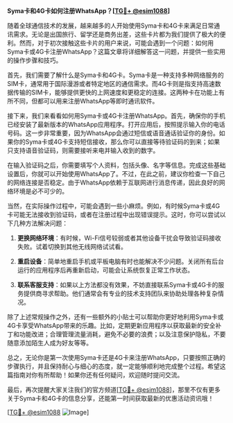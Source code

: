 **Syma卡和4G卡如何注册WhatsApp？[[TG💪+ @esim1088](https://t.me/s/esim1088)]**

随着全球通信技术的发展，越来越多的人开始使用Syma卡和4G卡来满足日常通讯需求。无论是出国旅行、留学还是商务出差，这些卡片都为我们提供了极大的便利。然而，对于初次接触这些卡片的用户来说，可能会遇到一个问题：如何用Syma卡或4G卡注册WhatsApp？这篇文章将详细解答这一问题，并提供一些实用的操作步骤和技巧。

首先，我们需要了解什么是Syma卡和4G卡。Syma卡是一种支持多种网络服务的SIM卡，通常用于国际漫游或者特定地区的通信需求。而4G卡则是指支持高速数据传输的SIM卡，能够提供更快的上网速度和更稳定的连接。这两种卡在功能上有所不同，但都可以用来注册WhatsApp等即时通讯软件。

接下来，我们来看看如何用Syma卡或4G卡注册WhatsApp。首先，确保你的手机已经安装了最新版本的WhatsApp应用程序。打开应用后，按照提示输入你的电话号码。这一步非常重要，因为WhatsApp会通过短信或语音通话验证你的身份。如果你的Syma卡或4G卡支持短信接收，那么你可以直接等待验证码的到来；如果只支持语音验证码，则需要接听来电并输入收到的数字。

在输入验证码之后，你需要填写个人资料，包括头像、名字等信息。完成这些基础设置后，你就可以开始使用WhatsApp了。不过，在此之前，建议你检查一下自己的网络连接是否稳定。由于WhatsApp依赖于互联网进行消息传递，因此良好的网络环境是必不可少的。

当然，在实际操作过程中，可能会遇到一些小麻烦。例如，有时候Syma卡或4G卡可能无法接收到验证码，或者在注册过程中出现错误提示。这时，你可以尝试以下几种方法解决问题：

1. **更换网络环境**：有时候，Wi-Fi信号较弱或者其他设备干扰会导致验证码接收失败。试着切换到其他无线网络试试看。
   
2. **重启设备**：简单地重启手机或平板电脑有时也能解决不少问题。关闭所有后台运行的应用程序后再重新启动，可能会让系统恢复正常工作状态。

3. **联系客服支持**：如果以上方法都没有效果，不妨直接联系Syma卡或4G卡的服务提供商寻求帮助。他们通常会有专业的技术支持团队来协助处理各种复杂情况。

除了上述常规操作之外，还有一些额外的小贴士可以帮助你更好地利用Syma卡或4G卡享受WhatsApp带来的乐趣。比如，定期更新应用程序以获取最新的安全补丁和功能改进；合理管理流量消耗，避免不必要的浪费；以及注意保护隐私，不要随意添加陌生人成为好友等等。

总之，无论你是第一次使用Syma卡还是4G卡来注册WhatsApp，只要按照正确的步骤执行，并且保持耐心与细心的态度，就一定能够顺利地完成整个过程。希望这篇指南对你有所帮助！如果你还有任何疑问，欢迎随时提问交流。

最后，再次提醒大家关注我们的官方频道[[TG💪+ @esim1088](https://t.me/s/esim1088)]，那里不仅有更多关于Syma卡和4G卡的信息分享，还能第一时间获取最新的优惠活动资讯哦！

[[TG💪+ @esim1088](https://t.me/s/esim1088) ![Image](https://i.postimg.cc/4NQfJmqS/Snipaste-2025-05-13-00-14-12.png)]
